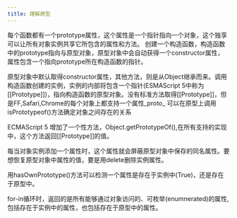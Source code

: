 ```yaml
---
title: 理解原型
---
```

每个函数都有一个prototype属性，这个属性是一个指针指向一个对象，这个独享可以让所有对象实例共享它所包含的属性和方法。
创建一个构造函数，构造函数中的prototype指向与原型对象，原型对象中会自动获得一个constructor属性，属性包含一个指向prototype所在构造函数的指针。

原型对象中默认取得constructor属性，其他方法，则是从Object继承而来。调用构造函数创建的实例，实例的内部将包含一个指针(ESMAScript 5中称为[[Prototype]])，指向构造函数的原型对象。没有标准方法取得[[Prototype]]，但是FF,Safari,Chrome的每个对象上都支持一个属性_proto_
可以在原型上调用isPrototypeof()方法确定对象之间存在的关系

ECMAScript 5 增加了一个性方法，Object.getPrototypeOf(),在所有支持的实现中，这个方法返回[[Prototype]]的值。

每当对象实例添加一个属性时，这个属性就会屏蔽原型对象中保存的同名属性。要想恢复原型对象中属性的值，要是用delete删除实例属性。

用hasOwnPrototype()方法可以检测一个属性是存在于实例中(True)，还是存在于原型中。

for-in循环时，返回的是所有能够通过对象访问的、可枚举(enumnerated)的属性,包括存在于实例中的属性，也包括存在于原型中的属性。
